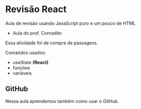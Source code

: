 # Revisão React
Aula de revisão usando JavaScript puro e um pouco de HTML

- Aula do prof. Conradito

Essa atividade foi de compra de passagens.

Comandos usados:
- useState __(React)__
- funções
- variáveis

## GitHub

Nessa aula aprendemos também como usar o GitHub.
